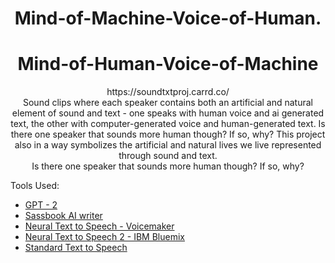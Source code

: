 # <div align="center"> Mind-of-Machine-Voice-of-Human. </div>
# <div align="center"> Mind-of-Human-Voice-of-Machine </div>
<div align="center"> https://soundtxtproj.carrd.co/ </div>

<div align="center"> Sound clips where each speaker contains both an artificial and natural element of sound and text - one speaks with human voice and ai generated text, the other with computer-generated voice and human-generated text.
Is there one speaker that sounds more human though? If so, why?
This project also in a way symbolizes the artificial and natural lives we live represented through sound and text.
</div>
<div align="center"> Is there one speaker that sounds more human though? If so, why? </div>

Tools Used: 
- [GPT - 2](https://transformer.huggingface.co/doc/gpt2-large)
- [Sassbook AI writer](https://sassbook.com/ai-writer)
- [Neural Text to Speech - Voicemaker](https://voicemaker.in/)
- [Neural Text to Speech 2 - IBM Bluemix](https://text-to-speech-demo.ng.bluemix.net/?_ga=2.189063086.46917973.1606208129-1641310624.1605972775)
- [Standard Text to Speech](https://voicemaker.in/)

